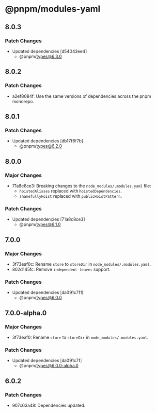 # @pnpm/modules-yaml

## 8.0.3

### Patch Changes

- Updated dependencies [d54043ee4]
  - @pnpm/types@6.3.0

## 8.0.2

### Patch Changes

- a2ef8084f: Use the same versions of dependencies across the pnpm monorepo.

## 8.0.1

### Patch Changes

- Updated dependencies [db17f6f7b]
  - @pnpm/types@6.2.0

## 8.0.0

### Major Changes

- 71a8c8ce3: Breaking changes to the `node_modules/.modules.yaml` file:
  - `hoistedAliases` replaced with `hoistedDependencies`.
  - `shamefullyHoist` replaced with `publicHoistPattern`.

### Patch Changes

- Updated dependencies [71a8c8ce3]
  - @pnpm/types@6.1.0

## 7.0.0

### Major Changes

- 3f73eaf0c: Rename `store` to `storeDir` in `node_modules/.modules.yaml`.
- 802d145fc: Remove `independent-leaves` support.

### Patch Changes

- Updated dependencies [da091c711]
  - @pnpm/types@6.0.0

## 7.0.0-alpha.0

### Major Changes

- 3f73eaf0: Rename `store` to `storeDir` in `node_modules/.modules.yaml`.

### Patch Changes

- Updated dependencies [da091c71]
  - @pnpm/types@6.0.0-alpha.0

## 6.0.2

### Patch Changes

- 907c63a48: Dependencies updated.
